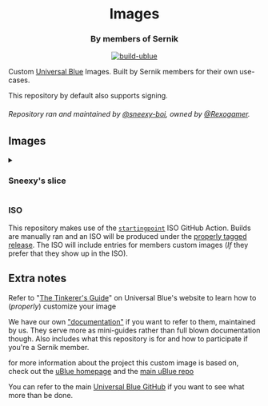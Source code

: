 <div align="center">
    <h1>Images</h1>
    <h3>By members of Sernik</h3>
</div>

<div align="center">

[![build-ublue](https://github.com/sernik-tech/member-images/actions/workflows/build.yml/badge.svg)](https://github.com/sernik-tech/member-images/actions/workflows/build.yml)

</div>

Custom [Universal Blue](https://universal-blue.org/) Images. Built by Sernik members for their own use-cases.

This repository by default also supports signing.

###### Repository ran and maintained by [@sneexy-boi](https://github.com/sneexy-boi), owned by [@Rexogamer](https://github.com/Rexogamer).

## Images

<details>
<summary>

### Sneexy's slice

</summary>

custom image for myself, used with my thinkpad t480. a very vanilla kinoite-ublue out of the box install because i do all customizations myself post-install. :bowtie:

what this includes:

- a mostly simple and average Kinoite out of the box experience
  - some icons and themes preinstalled out of the box
- customized [yafti](https://github.com/ublue-os/yafti) installer
  - options to install more kde apps, gnome apps, gaming, internet/chat, utilities, all as flatpaks
- some [modern unix](https://github.com/ibraheemdev/modern-unix) utilities/replacements and zsh installed
- some [akmods](https://github.com/ublue-os/akmods)
  - [v4l2loopback](https://github.com/umlaeute/v4l2loopback)
  - [winesync](https://repo.or.cz/linux/zf.git/shortlog/refs/heads/winesync4)
  - [xone](https://github.com/BoukeHaarsma23/xonedo/)
  - [xpadneo](https://github.com/atar-axis/xpadneo)
- custom [justfiles](https://github.com/casey/just) scripts
  - some taken from [bazzite](https://github.com/ublue-os/bazzite)
    - waydroid cleaning, initialization, and waydroid_script helper scripts
    - patch 64bit garry mod's
    - add user to input group
    - enable virtualization/install qemu and virt-manager
    - install scrcpy
    - add and remove virtual audio channels/sinks
  - some of my own
    - thinkpad t480 fingerprint setup helper
    - discord/vesktop rpc fix
    - fix flatpak theme issues
- **some personal configurations (you may not want)**
  - forced systemd-resolved dns settings *(due to personal internet issues)*
  - uBlue's `laptop` bling

<details>
<summary>

## Installation for Sneexy's slice

</summary>

<b><i>This image is included in the ISO.</i></b>

to rebase an existing Silverblue/Kinoite installation to the latest build:

- first rebase to the unsigned image, to get the proper signing keys and policies installed:
  ```
  rpm-ostree rebase ostree-unverified-registry:ghcr.io/sernik-tech/sneexys-slice:latest
  ```
- reboot to complete the rebase:
  ```
  systemctl reboot
  ```
- then rebase to the signed image, like so:
  ```
  rpm-ostree rebase ostree-image-signed:docker://ghcr.io/sernik-tech/sneexys-slice:latest
  ```
- reboot again to complete the installation
  ```
  systemctl reboot
  ```

this repository builds date tags as well, so if you want to rebase to a particular day's build:

```
rpm-ostree rebase ostree-image-signed:docker://ghcr.io/sernik-tech/sneexys-slice:20230403
```

the `latest` tag will automatically point to the latest build. that build will still always use the Fedora version specified in `recipe.yml`, so you won't get accidentally updated to the next major version.

</details>

</details>

### ISO

This repository makes use of the [`startingpoint`](https://github.com/ublue-os/startingpoint) ISO GitHub Action. Builds are manually ran and an ISO will be produced under the [properly tagged release](https://github.com/sernik-tech/member-images/releases/tag/auto-iso). The ISO will include entries for members custom images (<i>If</i> they prefer that they show up in the ISO).

## Extra notes

Refer to "[The Tinkerer's Guide](https://universal-blue.org/tinker/make-your-own/)" on Universal Blue's website to learn how to (<i>properly</i>) customize your image

We have our own ["documentation"](https://github.com/sernik-tech/member-images/blob/live/sernik/README.md) if you want to refer to them, maintained by us. They serve more as mini-guides rather than full blown documentation though. Also includes what this repository is for and how to participate if you're a Sernik member.

for more information about the project this custom image is based on, check out the [uBlue homepage](https://universal-blue.org/) and the [main uBlue repo](https://github.com/ublue-os/main/)

You can refer to the main [Universal Blue GitHub](https://github.com/ublue-os/) if you want to see what more than be done.
